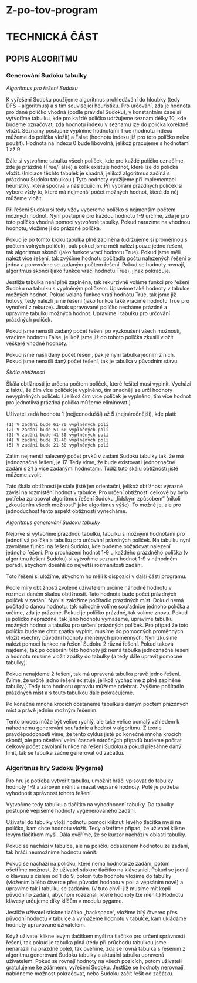 # Z-po-tov-program


# TECHNICKÁ ČÁST
## POPIS ALGORITMU
### Generování Sudoku tabulky

*Algoritmus pro řešení Sudoku*

K vyřešení Sudoku použijeme algoritmus prohledávání do hloubky (tedy DFS – algoritmus) a s tím související heuristiku. 
Pro určování, zda je hodnota pro dané políčko vhodná (podle pravidel Sudoku), v konstantním čase si vytvoříme tabulku, kde pro každé políčko udržujeme seznam délky 10, kde budeme označovat, zda hodnotu indexu v seznamu lze do políčka korektně vložit. Seznamy postupně vyplníme hodnotami True (hodnotu indexu můžeme do políčka vložit) a False (hodnotu indexu již pro toto políčko nelze použít). Hodnota na indexu 0 bude libovolná, jelikož pracujeme s hodnotami 1 až 9.

Dále si vytvoříme tabulku všech políček, kde pro každé políčko označíme, zde je prázdné (True/False) a kolik existuje hodnot, které lze do políčka vložit. (Iniciace těchto tabulek je snadná, jelikož algoritmus začíná s prázdnou Sudoku tabulkou.) Tyto hodnoty využijeme při implementaci heuristiky, která spočívá v následujícím. Při vybírání prázdných políček si vybere vždy to, které má nejmenší počet možných hodnot, které do něj můžeme vložit.

Při řešení Sudoku si tedy vždy vybereme políčko s nejmenším počtem možných hodnot. Nyní postupně pro každou hodnotu 1-9 určíme, zda je pro toto políčko vhodná pomocí vytvořené tabulky. Pokud narazíme na vhodnou hodnotu, vložíme jí do prázdné políčka. 

Pokud je po tomto kroku tabulka plně zaplněna (udržujeme si proměnnou s počtem volných políček), pak pokud jsme měli nalézt pouze jedno řešení, tak algoritmus skončí (jako funkce vrací hodnotu True). Pokud jsme měli nalézt více řešení, tak zvýšíme hodnotu počítadla počtu nalezených řešení o jedna a porovnáme se zadaným počtem řešení. Pokud se hodnoty rovnají, algoritmus skončí (jako funkce vrací hodnotu True), jinak pokračuje.

Jestliže tabulka není plně zaplněna, tak rekurzivně voláme funkci pro řešení Sudoku na tabulku s vyplněným políčkem. Upravíme také hodnoty v tabulce možných hodnot. Pokud volaná funkce vrátí hodnotu True, tak jsme již hotovy, tedy nalezli jsme řešení (jako funkce také vracíme hodnotu True pro vynoření z rekurze). Jinak upravované políčko necháme prázdné a upravíme tabulku možných hodnot. Upravíme i tabulku pro určování prázdných políček.

Pokud jsme nenašli zadaný počet řešení po vyzkoušení všech možností, vracíme hodnotu False, jelikož jsme již do tohoto políčka zkusili vložit veškeré vhodné hodnoty.

Pokud jsme našli daný počet řešení, pak je nyní tabulka jedním z nich. Pokud jsme nenašli daný počet řešení, tak je tabulka v původním stavu.


*Škála obtížnosti*

Škála obtížnosti je určena počtem políček, které řešitel musí vyplnit. Vychází z faktu, že čím více políček je vyplněno, tím snadněji se určí hodnoty nevyplněných políček. (Jelikož čím více políček je vyplněno, tím více hodnot pro jednotlivá prázdná políčka můžeme eliminovat.)

Uživatel zadá hodnotu 1 (nejjednodušší) až 5 (nejnáročnější), kde platí:

```
(1)	V zadání bude 61-70 vyplněných polí
(2)	V zadání bude 51-60 vyplněných polí
(3)	V zadání bude 41-50 vyplněných polí
(4)	V zadání bude 31-40 vyplněných polí
(5)	V zadání bude 21-30 vyplněných polí
```

Zatím nejmenší nalezený počet prvků v zadání Sudoku tabulky tak, že má jednoznačné řešení, je 17. Tedy víme, že bude existovat i jednoznačné zadání s 21 a více zadanými hodnotami. Tudíž tuto škálu obtížnosti jistě můžeme zvolit.

Tato škála obtížnosti je stále jistě jen orientační, jelikož obtížnost výrazně závisí na rozmístění hodnot v tabulce. Pro určení obtížnosti celkově by bylo potřeba zpracovat algoritmus řešení Sudoku „lidským způsobem“ (nikoli „zkoušením všech možností“ jako algoritmus výše). To možné je, ale pro jednoduchost tento aspekt obtížnosti vynecháme.


*Algoritmus generování Sudoku tabulky*

Nejprve si vytvoříme prázdnou tabulku, tabulku s možnými hodnotami pro jednotlivá políčka a tabulku pro určování prázdných políček. Na tabulku nyní zavoláme funkci na řešení Sudoku, kde budeme požadovat nalezení jednoho řešení. Pro procházení hodnot 1-9 u každého prázdného políčka (v algoritmu řešení Sudoku) si vytvoříme seznam hodnot 1-9 v náhodném pořadí, abychom dosáhli co největší rozmanitosti zadání.

Toto řešení si uložíme, abychom ho měli k dispozici v další části programu. 

Podle míry obtížnosti zvolené uživatelem určíme náhodně hodnotu v rozmezí daném škálou obtížnosti. Tato hodnota bude počet prázdných políček v zadání. Nyní si založíme počítadlo prázdných míst. Dokud nemá počítadlo danou hodnotu, tak náhodně volíme souřadnice jednoho políčka a určíme, zda je prázdné. Pokud je políčko prázdné, tak volíme znovu. Pokud je políčko neprázdné, tak jeho hodnotu vymažeme, upravíme tabulku možných hodnot a tabulku pro určení prázdných políček. Pro případ že toto políčko budeme chtít zpátky vyplnit, musíme do pomocných proměnných vložit všechny původní hodnoty měněných proměnných. Nyní zkusíme nalézt pomocí funkce na řešení Sudoku 2 různá řešení. Pokud taková najdeme, tak po odebrání této hodnoty již nemá tabulka jednoznačné řešení a hodnotu musíme vložit zpátky do tabulky (a tedy dále upravit pomocné tabulky).

Pokud nenajdeme 2 řešení, tak má upravená tabulka právě jedno řešení. (Víme, že určitě jedno řešení existuje, jelikož vycházíme z plně zaplněné tabulky.) Tedy tuto hodnotu opravdu můžeme odebrat. Zvýšíme počítadlo prázdných míst a s touto tabulkou dále pokračujeme.

Po konečně mnoha krocích dostaneme tabulku s daným počtem prázdných míst a právě jedním možným řešením.

Tento proces může být velice rychlý, ale také velice pomalý vzhledem k náhodnému generování souřadnic a hodnot v algoritmu. Z teorie pravděpodobnosti víme, že tento cyklus jistě po konečně mnoha krocích skončí, ale pro ošetření velmi časově náročných případů budeme počítat celkový počet zavolání funkce na řešení Sudoku a pokud přesáhne daný limit, tak se tabulka začne generovat od začátku.


 
### Algoritmus hry Sudoku (Pygame)

Pro hru je potřeba vytvořit tabulku, umožnit hráči vpisovat do tabulky hodnoty 1-9 a zároveň měnit a mazat vepsané hodnoty. Poté je potřeba vyhodnotit správnost tohoto řešení.

Vytvoříme tedy tabulku a tlačítko na vyhodnocení tabulky. Do tabulky postupně vepíšeme hodnoty vygenerovaného zadání. 

Uživatel do tabulky vloží hodnotu pomocí kliknutí levého tlačítka myši na políčko, kam chce hodnotu vložit. Tedy ošetříme případ, že uživatel klikne levým tlačítkem myši. Dála ověříme, že se kurzor nachází v oblasti tabulky. 

Pokud se nachází v tabulce, ale na políčku odsazeném hodnotou ze zadání, tak hráči neumožníme hodnotu měnit.

Pokud se nachází na políčku, které nemá hodnotu ze zadání, potom ošetříme možnost, že uživatel stiskne tlačítko na klávesnici. Pokud se jedná o klávesu s číslem od 1 do 9, potom tuto hodnotu vložíme do tabulky (vložením bílého čtverce přes původní hodnotu v poli a vepsáním nové) a upravíme tak i tabulku se zadáním. (V tuto chvíli již musíme mít kopii původního zadání, abychom rozeznali, které hodnoty lze měnit.) Hodnotu klávesy určujeme díky klíčům v modulu pygame.

Jestliže uživatel stiskne tlačítko „backspace“, vložíme bílý čtverec přes původní hodnotu v tabulce a vymažeme hodnotu v tabulce, kam ukládáme hodnoty upravované uživatelem.

Když uživatel klikne levým tlačítkem myši na tlačítko pro určení správnosti řešení, tak pokud je tabulka plná (tedy při průchodu tabulkou jsme nenarazili na prázdné pole), tak ověříme, zda se rovná tabulka s řešením z algoritmu generování Sudoku tabulky a aktuální tabulka upravená uživatelem. Pokud se rovnají hodnoty na všech pozicích, potom uživateli gratulujeme ke zdárnému vyřešení Sudoku. Jestliže se hodnoty nerovnají, nabídneme možnost pokračovat, nebo Sudoku začít řešit od začátku.




